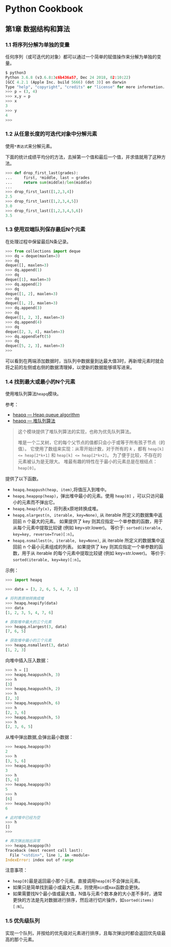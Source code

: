 # Python Cookbook

## 第1章 数据结构和算法

### 1.1 将序列分解为单独的变量

任何序列（或可迭代的对象）都可以通过一个简单的赋值操作来分解为单独的变量。

```python
$ python3
Python 3.6.8 (v3.6.8:3c6b436a57, Dec 24 2018, 02:10:22)
[GCC 4.2.1 (Apple Inc. build 5666) (dot 3)] on darwin
Type "help", "copyright", "credits" or "license" for more information.
>>> p = (3, 4)
>>> x,y = p
>>> x
3
>>> y
4
>>>
```

### 1.2 从任意长度的可迭代对象中分解元素

使用`*表达式`来分解元素。

下面的统计成绩平均分的方法，去掉第一个值和最后一个值，并求值就用了这种方法。

```python
>>> def drop_first_last(grades):
...     first, *middle, last = grades
...     return sum(middle)/len(middle)
...
>>> drop_first_last([1,2,3,4])
2.5
>>> drop_first_last([1,2,3,4,5])
3.0
>>> drop_first_last([1,2,3,4,5,6])
3.5
```

### 1.3 使用双端队列保存最后N个元素

在处理过程中保留最后N条记录。

```python
>>> from collections import deque
>>> dq = deque(maxlen=3)
>>> dq
deque([], maxlen=3)
>>> dq.append(1)
>>> dq
deque([1], maxlen=3)
>>> dq.append(2)
>>> dq
deque([1, 2], maxlen=3)
>>> dq
deque([1, 2], maxlen=3)
>>> dq.append(3)
>>> dq
deque([1, 2, 3], maxlen=3)
>>> dq.append(4)
>>> dq
deque([2, 3, 4], maxlen=3)
>>> dq.appendleft(5)
>>> dq
deque([5, 2, 3], maxlen=3)
>>>
```

可以看到在两端添加数据时，当队列中数据量到达最大值3时，再新增元素时就会将之前的左侧或右侧的数据清理掉，以使新的数据能够填写进来。



### 1.4 找到最大或最小的N个元素

使用堆队列算法`heapq`模块。

参考：

- [heapq — Heap queue algorithm](https://docs.python.org/3.6/library/heapq.html)
- [heapq — 堆队列算法](https://docs.python.org/zh-cn/3.6/library/heapq.html)

> 这个模块提供了堆队列算法的实现，也称为优先队列算法。
>
> 堆是一个二叉树，它的每个父节点的值都只会小于或等于所有孩子节点（的值）。 它使用了数组来实现：从零开始计数，对于所有的 *k* ，都有 `heap[k] <= heap[2*k+1]` 和 `heap[k] <= heap[2*k+2]`。 为了便于比较，不存在的元素被认为是无限大。 堆最有趣的特性在于最小的元素总是在根结点：`heap[0]`。

提供了以下函数。

- `heapq.heappush(heap, item)`,将值压入到堆中。
- `heapq.heappop(heap)`，弹出堆中最小的元素。使用 `heap[0]` ，可以只访问最小的元素而不弹出它。
- `heapq.heapify(x)`，将列表x原地转换成堆。
- `heapq.nlargest(n, iterable, key=None)`, 从 iterable 所定义的数据集中返回前 n 个最大的元素。 如果提供了 key 则其应指定一个单参数的函数，用于从每个元素中提取比较键 (例如 key=str.lower)。 等价于: `sorted(iterable, key=key, reverse=True)[:n]`。
- `heapq.nsmallest(n, iterable, key=None)`, 从 iterable 所定义的数据集中返回前 n 个最小元素组成的列表。 如果提供了 key 则其应指定一个单参数的函数，用于从 iterable 的每个元素中提取比较键 (例如 key=str.lower)。 等价于: `sorted(iterable, key=key)[:n]`。

示例：

```python
>>> import heapq

>>> data = [3, 2, 6, 5, 4, 7, 1]

# 将列表原地转换成堆
>>> heapq.heapify(data)
>>> data
[1, 2, 3, 5, 4, 7, 6]

# 获取堆中最大的三个元素
>>> heapq.nlargest(3, data)
[7, 6, 5]

# 获取堆中最小的三个元素
>>> heapq.nsmallest(3, data)
[1, 2, 3]
```



向堆中插入压入数据：

```python
>>> h = []
>>> heapq.heappush(h, 3)
>>> h
[3]
>>> heapq.heappush(h, 2)
>>> h
[2, 3]
>>> heapq.heappush(h, 6)
>>> h
[2, 3, 6]
>>> heapq.heappush(h, 5)
>>> h
[2, 3, 6, 5]
```



从堆中弹出数据,会弹出最小数据：

```python
>>> heapq.heappop(h)
2
>>> h
[3, 5, 6]
>>> heapq.heappop(h)
3
>>> h
[5, 6]
>>> heapq.heappop(h)
5
>>> h
[6]
>>> heapq.heappop(h)
6

# 此时堆中已经为空
>>> h
[]
>>>

# 再次弹出抛出异常
>>> heapq.heappop(h)
Traceback (most recent call last):
  File "<stdin>", line 1, in <module>
IndexError: index out of range
```

注意事项：

- `heap[0]`最是返回最小那个元素。直接调用`heap[0]`不会弹出元素。
- 如果只是简单找到最小或最大元素，则使用`min`或`max`函数会更快。
- 如果需要找N个最小值或最大值，N值与元素个数本身的大小差不多时，通常更快的方法是先对数据进行排序，然后进行切片操作，如`sorted(items)[:N]`。



### 1.5 优先级队列

实现一个队列，并按给的优先级对元素进行排序，且每次弹出时都会返回优先级最高的那个元素。